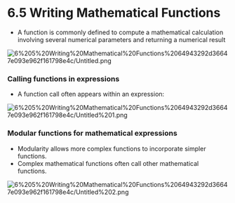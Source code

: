 # 6.5 Writing Mathematical Functions

- A function is commonly defined to compute a mathematical calculation involving several numerical parameters and returning a numerical result

![6%205%20Writing%20Mathematical%20Functions%2064943292d36647e093e962f161798e4c/Untitled.png](6.5.png)

### Calling functions in expressions

- A function call often appears within an expression:

![6%205%20Writing%20Mathematical%20Functions%2064943292d36647e093e962f161798e4c/Untitled%201.png](6.5.1.png)

### Modular functions for mathematical expressions

- Modularity allows more complex functions to incorporate simpler functions.
- Complex mathematical functions often call other mathematical functions.

![6%205%20Writing%20Mathematical%20Functions%2064943292d36647e093e962f161798e4c/Untitled%202.png](6.5.2.png)